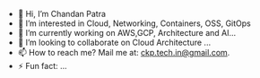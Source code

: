 - 👋 Hi, I’m Chandan Patra
- 👀 I’m interested in Cloud, Networking, Containers, OSS, GitOps
- 🌱 I’m currently working on AWS,GCP, Architecture and AI...
- 💞️ I’m looking to collaborate on Cloud Architecture ...
- 📫 How to reach me? Mail me at: ckp.tech.in@gmail.com.
- ⚡ Fun fact: ...

<!---
ckptech/ckptech is a ✨ special ✨ repository because its `README.md` (this file) appears on your GitHub profile.
You can click the Preview link to take a look at your changes.
--->
